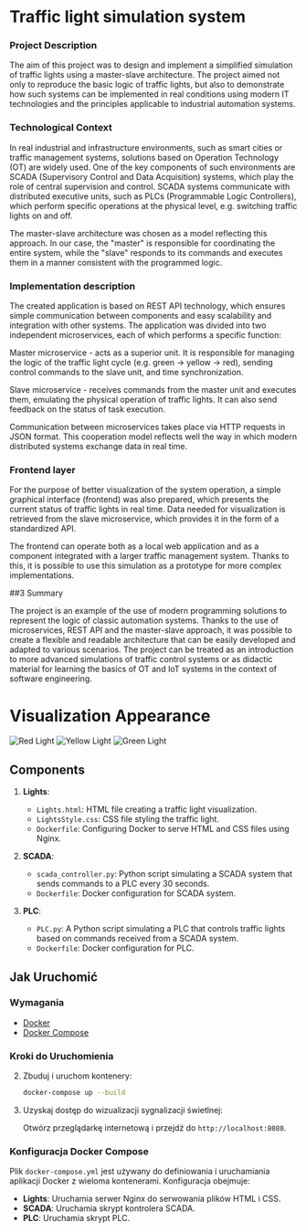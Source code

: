 # Traffic light simulation system

### Project Description

The aim of this project was to design and implement a simplified simulation of traffic lights using a master-slave architecture. The project aimed not only to reproduce the basic logic of traffic lights, but also to demonstrate how such systems can be implemented in real conditions using modern IT technologies and the principles applicable to industrial automation systems.

### Technological Context

In real industrial and infrastructure environments, such as smart cities or traffic management systems, solutions based on Operation Technology (OT) are widely used. One of the key components of such environments are SCADA (Supervisory Control and Data Acquisition) systems, which play the role of central supervision and control. SCADA systems communicate with distributed executive units, such as PLCs (Programmable Logic Controllers), which perform specific operations at the physical level, e.g. switching traffic lights on and off.

The master-slave architecture was chosen as a model reflecting this approach. In our case, the "master" is responsible for coordinating the entire system, while the "slave" responds to its commands and executes them in a manner consistent with the programmed logic.

### Implementation description

The created application is based on REST API technology, which ensures simple communication between components and easy scalability and integration with other systems. The application was divided into two independent microservices, each of which performs a specific function:

Master microservice - acts as a superior unit. It is responsible for managing the logic of the traffic light cycle (e.g. green → yellow → red), sending control commands to the slave unit, and time synchronization.

Slave microservice - receives commands from the master unit and executes them, emulating the physical operation of traffic lights. It can also send feedback on the status of task execution.

Communication between microservices takes place via HTTP requests in JSON format. This cooperation model reflects well the way in which modern distributed systems exchange data in real time.

### Frontend layer

For the purpose of better visualization of the system operation, a simple graphical interface (frontend) was also prepared, which presents the current status of traffic lights in real time. Data needed for visualization is retrieved from the slave microservice, which provides it in the form of a standardized API.

The frontend can operate both as a local web application and as a component integrated with a larger traffic management system. Thanks to this, it is possible to use this simulation as a prototype for more complex implementations.

##3 Summary

The project is an example of the use of modern programming solutions to represent the logic of classic automation systems. Thanks to the use of microservices, REST API and the master-slave approach, it was possible to create a flexible and readable architecture that can be easily developed and adapted to various scenarios. The project can be treated as an introduction to more advanced simulations of traffic control systems or as didactic material for learning the basics of OT and IoT systems in the context of software engineering.

# Visualization Appearance

![Red Light](https://github.com/Kamilq99/SCADAnetworkDANGERsimulation/assets/83961352/24c03f55-cbe7-43b3-a3b6-3c69d35284c3)
![Yellow Light](https://github.com/Kamilq99/SCADAnetworkDANGERsimulation/assets/83961352/33285bb9-293e-4807-96f8-fcdf97bcc485)
![Green Light](https://github.com/Kamilq99/SCADAnetworkDANGERsimulation/assets/83961352/99875af1-c3f3-46ed-b4b4-f2bb584352d3)

## Components

1. **Lights**:
    - `Lights.html`: HTML file creating a traffic light visualization.
    - `LightsStyle.css`: CSS file styling the traffic light.
    - `Dockerfile`: Configuring Docker to serve HTML and CSS files using Nginx.

2. **SCADA**:
    - `scada_controller.py`: Python script simulating a SCADA system that sends commands to a PLC every 30 seconds.
    - `Dockerfile`: Docker configuration for SCADA system.

3. **PLC**:
    - `PLC.py`: A Python script simulating a PLC that controls traffic lights based on commands received from a SCADA system.
    - `Dockerfile`: Docker configuration for PLC.

## Jak Uruchomić

### Wymagania

- [Docker](https://www.docker.com/get-started)
- [Docker Compose](https://docs.docker.com/compose/install/)

### Kroki do Uruchomienia

2. Zbuduj i uruchom kontenery:

    ```bash
    docker-compose up --build
    ```

3. Uzyskaj dostęp do wizualizacji sygnalizacji świetlnej:

    Otwórz przeglądarkę internetową i przejdź do `http://localhost:8080`.

### Konfiguracja Docker Compose

Plik `docker-compose.yml` jest używany do definiowania i uruchamiania aplikacji Docker z wieloma kontenerami. Konfiguracja obejmuje:

- **Lights**: Uruchamia serwer Nginx do serwowania plików HTML i CSS.
- **SCADA**: Uruchamia skrypt kontrolera SCADA.
- **PLC**: Uruchamia skrypt PLC.


